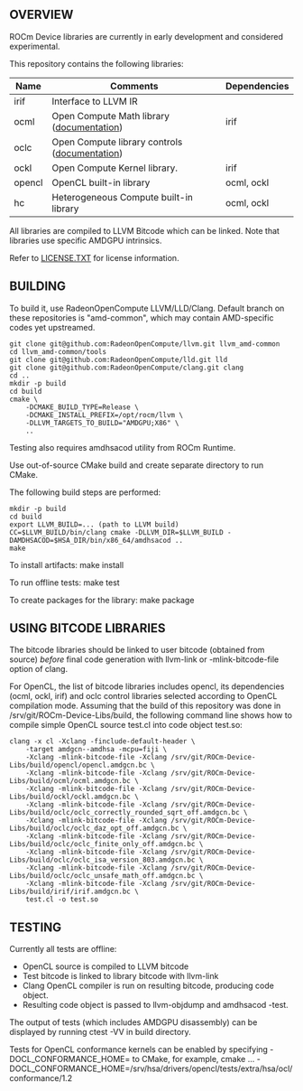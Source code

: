 ## OVERVIEW

ROCm Device libraries are currently in early development and considered experimental.

This repository contains the following libraries:

| **Name** | **Comments** | **Dependencies** |
| --- | --- | --- |
| irif | Interface to LLVM IR | |
| ocml | Open Compute Math library ([documentation](doc/OCML.md)) | irif |
| oclc | Open Compute library controls ([documentation](doc/OCML.md#controls)) | |
| ockl | Open Compute Kernel library. | irif |
| opencl | OpenCL built-in library | ocml, ockl |
| hc | Heterogeneous Compute built-in library | ocml, ockl |

All libraries are compiled to LLVM Bitcode which can be linked. Note that libraries use specific AMDGPU intrinsics.

Refer to [LICENSE.TXT](LICENSE.TXT) for license information.

## BUILDING

To build it, use RadeonOpenCompute LLVM/LLD/Clang. Default branch on these
repositories is "amd-common", which may contain AMD-specific codes yet
upstreamed.

    git clone git@github.com:RadeonOpenCompute/llvm.git llvm_amd-common
    cd llvm_amd-common/tools
    git clone git@github.com:RadeonOpenCompute/lld.git lld
    git clone git@github.com:RadeonOpenCompute/clang.git clang
    cd ..
    mkdir -p build
    cd build
    cmake \
        -DCMAKE_BUILD_TYPE=Release \
        -DCMAKE_INSTALL_PREFIX=/opt/rocm/llvm \
        -DLLVM_TARGETS_TO_BUILD="AMDGPU;X86" \
        ..

Testing also requires amdhsacod utility from ROCm Runtime.

Use out-of-source CMake build and create separate directory to run CMake.

The following build steps are performed:

    mkdir -p build
    cd build
    export LLVM_BUILD=... (path to LLVM build)
    CC=$LLVM_BUILD/bin/clang cmake -DLLVM_DIR=$LLVM_BUILD -DAMDHSACOD=$HSA_DIR/bin/x86_64/amdhsacod ..
    make

To install artifacts:
    make install

To run offline tests:
    make test

To create packages for the library:
   make package

## USING BITCODE LIBRARIES

The bitcode libraries should be linked to user bitcode (obtained from source) *before* final code generation
with llvm-link or -mlink-bitcode-file option of clang.

For OpenCL, the list of bitcode libraries includes opencl, its dependencies (ocml, ockl, irif)
and oclc control libraries selected according to OpenCL compilation mode.  Assuming that the build
of this repository was done in /srv/git/ROCm-Device-Libs/build, the following command line
shows how to compile simple OpenCL source test.cl into code object test.so:

    clang -x cl -Xclang -finclude-default-header \
        -target amdgcn--amdhsa -mcpu=fiji \
        -Xclang -mlink-bitcode-file -Xclang /srv/git/ROCm-Device-Libs/build/opencl/opencl.amdgcn.bc \
        -Xclang -mlink-bitcode-file -Xclang /srv/git/ROCm-Device-Libs/build/ocml/ocml.amdgcn.bc \
        -Xclang -mlink-bitcode-file -Xclang /srv/git/ROCm-Device-Libs/build/ockl/ockl.amdgcn.bc \
        -Xclang -mlink-bitcode-file -Xclang /srv/git/ROCm-Device-Libs/build/oclc/oclc_correctly_rounded_sqrt_off.amdgcn.bc \
        -Xclang -mlink-bitcode-file -Xclang /srv/git/ROCm-Device-Libs/build/oclc/oclc_daz_opt_off.amdgcn.bc \
        -Xclang -mlink-bitcode-file -Xclang /srv/git/ROCm-Device-Libs/build/oclc/oclc_finite_only_off.amdgcn.bc \
        -Xclang -mlink-bitcode-file -Xclang /srv/git/ROCm-Device-Libs/build/oclc/oclc_isa_version_803.amdgcn.bc \
        -Xclang -mlink-bitcode-file -Xclang /srv/git/ROCm-Device-Libs/build/oclc/oclc_unsafe_math_off.amdgcn.bc \
        -Xclang -mlink-bitcode-file -Xclang /srv/git/ROCm-Device-Libs/build/irif/irif.amdgcn.bc \
        test.cl -o test.so

## TESTING

Currently all tests are offline:
 * OpenCL source is compiled to LLVM bitcode
 * Test bitcode is linked to library bitcode with llvm-link
 * Clang OpenCL compiler is run on resulting bitcode, producing code object.
 * Resulting code object is passed to llvm-objdump and amdhsacod -test.

The output of tests (which includes AMDGPU disassembly) can be displayed by running ctest -VV in build directory.

Tests for OpenCL conformance kernels can be enabled by specifying -DOCL_CONFORMANCE_HOME=<path> to CMake, for example,
  cmake ... -DOCL_CONFORMANCE_HOME=/srv/hsa/drivers/opencl/tests/extra/hsa/ocl/conformance/1.2
